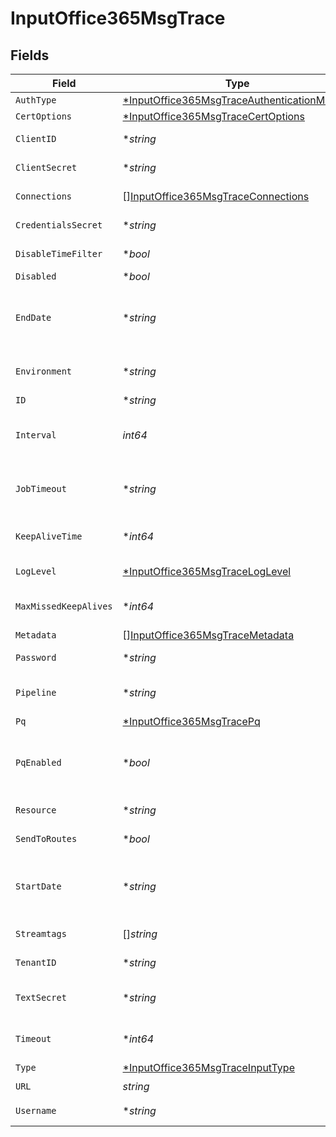 # InputOffice365MsgTrace


## Fields

| Field                                                                                                                                                            | Type                                                                                                                                                             | Required                                                                                                                                                         | Description                                                                                                                                                      |
| ---------------------------------------------------------------------------------------------------------------------------------------------------------------- | ---------------------------------------------------------------------------------------------------------------------------------------------------------------- | ---------------------------------------------------------------------------------------------------------------------------------------------------------------- | ---------------------------------------------------------------------------------------------------------------------------------------------------------------- |
| `AuthType`                                                                                                                                                       | [*InputOffice365MsgTraceAuthenticationMethod](../../models/shared/inputoffice365msgtraceauthenticationmethod.md)                                                 | :heavy_minus_sign:                                                                                                                                               | Select authentication method.                                                                                                                                    |
| `CertOptions`                                                                                                                                                    | [*InputOffice365MsgTraceCertOptions](../../models/shared/inputoffice365msgtracecertoptions.md)                                                                   | :heavy_minus_sign:                                                                                                                                               | N/A                                                                                                                                                              |
| `ClientID`                                                                                                                                                       | **string*                                                                                                                                                        | :heavy_minus_sign:                                                                                                                                               | client_id to pass in the OAuth request parameter.                                                                                                                |
| `ClientSecret`                                                                                                                                                   | **string*                                                                                                                                                        | :heavy_minus_sign:                                                                                                                                               | client_secret to pass in the OAuth request parameter.                                                                                                            |
| `Connections`                                                                                                                                                    | [][InputOffice365MsgTraceConnections](../../models/shared/inputoffice365msgtraceconnections.md)                                                                  | :heavy_minus_sign:                                                                                                                                               | Direct connections to Destinations, optionally via a Pipeline or a Pack.                                                                                         |
| `CredentialsSecret`                                                                                                                                              | **string*                                                                                                                                                        | :heavy_minus_sign:                                                                                                                                               | Select (or create) a secret that references your credentials.                                                                                                    |
| `DisableTimeFilter`                                                                                                                                              | **bool*                                                                                                                                                          | :heavy_minus_sign:                                                                                                                                               | Disables time filtering of events when a date range is specified.                                                                                                |
| `Disabled`                                                                                                                                                       | **bool*                                                                                                                                                          | :heavy_minus_sign:                                                                                                                                               | Enable/disable this input                                                                                                                                        |
| `EndDate`                                                                                                                                                        | **string*                                                                                                                                                        | :heavy_minus_sign:                                                                                                                                               | Backward offset for the search range's tail. (E.g.: -2h@h) Message Trace data is delayed; this parameter (with Date range start) compensates for delay and gaps. |
| `Environment`                                                                                                                                                    | **string*                                                                                                                                                        | :heavy_minus_sign:                                                                                                                                               | Optionally, enable this config only on a specified Git branch. If empty, will be enabled everywhere.                                                             |
| `ID`                                                                                                                                                             | **string*                                                                                                                                                        | :heavy_minus_sign:                                                                                                                                               | Unique ID for this input                                                                                                                                         |
| `Interval`                                                                                                                                                       | *int64*                                                                                                                                                          | :heavy_check_mark:                                                                                                                                               | How often (in minutes) to run the report. Must divide evenly into 60 minutes to create a predictable schedule, or Save will fail.                                |
| `JobTimeout`                                                                                                                                                     | **string*                                                                                                                                                        | :heavy_minus_sign:                                                                                                                                               | Maximum time the job is allowed to run (e.g., 30, 45s or 15m). Units are seconds, if not specified. Enter 0 for unlimited time.                                  |
| `KeepAliveTime`                                                                                                                                                  | **int64*                                                                                                                                                         | :heavy_minus_sign:                                                                                                                                               | How often workers should check in with the scheduler to keep job subscription alive                                                                              |
| `LogLevel`                                                                                                                                                       | [*InputOffice365MsgTraceLogLevel](../../models/shared/inputoffice365msgtraceloglevel.md)                                                                         | :heavy_minus_sign:                                                                                                                                               | Log Level (verbosity) for collection runtime behavior.                                                                                                           |
| `MaxMissedKeepAlives`                                                                                                                                            | **int64*                                                                                                                                                         | :heavy_minus_sign:                                                                                                                                               | The number of Keep Alive Time periods before an inactive worker will have its job subscription revoked.                                                          |
| `Metadata`                                                                                                                                                       | [][InputOffice365MsgTraceMetadata](../../models/shared/inputoffice365msgtracemetadata.md)                                                                        | :heavy_minus_sign:                                                                                                                                               | Fields to add to events from this input.                                                                                                                         |
| `Password`                                                                                                                                                       | **string*                                                                                                                                                        | :heavy_minus_sign:                                                                                                                                               | Password to run Message Trace API call.                                                                                                                          |
| `Pipeline`                                                                                                                                                       | **string*                                                                                                                                                        | :heavy_minus_sign:                                                                                                                                               | Pipeline to process data from this Source before sending it through the Routes.                                                                                  |
| `Pq`                                                                                                                                                             | [*InputOffice365MsgTracePq](../../models/shared/inputoffice365msgtracepq.md)                                                                                     | :heavy_minus_sign:                                                                                                                                               | N/A                                                                                                                                                              |
| `PqEnabled`                                                                                                                                                      | **bool*                                                                                                                                                          | :heavy_minus_sign:                                                                                                                                               | For details on Persistent Queues, see: [https://docs.cribl.io/stream/persistent-queues](https://docs.cribl.io/stream/persistent-queues)                          |
| `Resource`                                                                                                                                                       | **string*                                                                                                                                                        | :heavy_minus_sign:                                                                                                                                               | Resource to pass in the OAuth request parameter.                                                                                                                 |
| `SendToRoutes`                                                                                                                                                   | **bool*                                                                                                                                                          | :heavy_minus_sign:                                                                                                                                               | Select whether to send data to Routes, or directly to Destinations.                                                                                              |
| `StartDate`                                                                                                                                                      | **string*                                                                                                                                                        | :heavy_minus_sign:                                                                                                                                               | Backward offset for the search range's head. (E.g.: -3h@h) Message Trace data is delayed; this parameter (with Date range end) compensates for delay and gaps.   |
| `Streamtags`                                                                                                                                                     | []*string*                                                                                                                                                       | :heavy_minus_sign:                                                                                                                                               | Add tags for filtering and grouping in @{product}.                                                                                                               |
| `TenantID`                                                                                                                                                       | **string*                                                                                                                                                        | :heavy_minus_sign:                                                                                                                                               | Directory ID (tenant identifier) in Azure Active Directory.                                                                                                      |
| `TextSecret`                                                                                                                                                     | **string*                                                                                                                                                        | :heavy_minus_sign:                                                                                                                                               | Select (or create) a secret that references your client_secret to pass in the OAuth request parameter.                                                           |
| `Timeout`                                                                                                                                                        | **int64*                                                                                                                                                         | :heavy_minus_sign:                                                                                                                                               | HTTP request inactivity timeout. Maximum is 2400 (40 minutes); enter 0 to wait indefinitely.                                                                     |
| `Type`                                                                                                                                                           | [*InputOffice365MsgTraceInputType](../../models/shared/inputoffice365msgtraceinputtype.md)                                                                       | :heavy_minus_sign:                                                                                                                                               | N/A                                                                                                                                                              |
| `URL`                                                                                                                                                            | *string*                                                                                                                                                         | :heavy_check_mark:                                                                                                                                               | URL to use when retrieving report data.                                                                                                                          |
| `Username`                                                                                                                                                       | **string*                                                                                                                                                        | :heavy_minus_sign:                                                                                                                                               | Username to run Message Trace API call.                                                                                                                          |